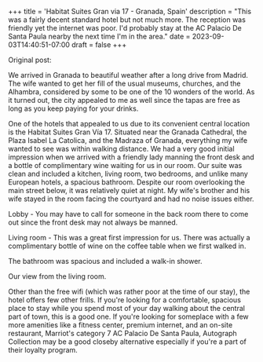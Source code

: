 +++
title = 'Habitat Suites Gran via 17 - Granada, Spain'
description = "This was a fairly decent standard hotel but not much more. The reception was friendly yet the internet was poor. I'd probably stay at the AC Palacio De Santa Paula nearby the next time I'm in the area."
date = 2023-09-03T14:40:51-07:00
draft = false
+++

Original post:

We arrived in Granada to beautiful weather after a long drive from Madrid. The wife wanted to get her fill of the usual museums, churches, and the Alhambra, considered by some to be one of the 10 wonders of the world. As it turned out, the city appealed to me as well since the tapas are free as long as you keep paying for your drinks.

One of the hotels that appealed to us due to its convenient central location is the Habitat Suites Gran Vía 17. Situated near the Granada Cathedral, the Plaza Isabel La Catolica, and the Madraza of Granada, everything my wife wanted to see was within walking distance. We had a very good initial impression when we arrived with a friendly lady manning the front desk and a bottle of complimentary wine waiting for us in our room. Our suite was clean and included a kitchen, living room, two bedrooms, and unlike many European hotels, a spacious bathroom. Despite our room overlooking the main street below, it was relatively quiet at night. My wife's brother and his wife stayed in the room facing the courtyard and had no noise issues either.

Lobby - You may have to call for someone in the back room there to come out since the front desk may not always be manned.

Living room - This was a great first impression for us. There was actually a complimentary bottle of wine on the coffee table when we first walked in.

The bathroom was spacious and included a walk-in shower.

Our view from the living room.

Other than the free wifi (which was rather poor at the time of our stay), the hotel offers few other frills. If you're looking for a comfortable, spacious place to stay while you spend most of your day walking about the central part of town, this is a good one. If you're looking for someplace with a few more amenities like a fitness center, premium internet, and an on-site restaurant, Marriot's category 7 AC Palacio De Santa Paula, Autograph Collection may be a good closeby alternative especially if you're a part of their loyalty program.